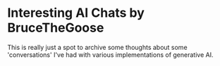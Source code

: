 # Interesting AI Chats by BruceTheGoose
This is really just a spot to archive some thoughts about some 'conversations' I've had with various implementations of generative AI. 
